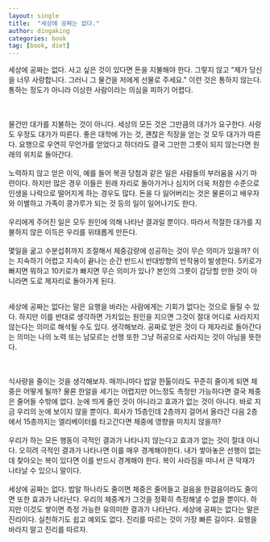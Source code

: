 ```yaml
---
layout: single
title:  "세상에 공짜는 없다."
author: dingaking
categories: book
tag: [book, diet]
---
```



세상에 공짜는 없다. 사고 싶은 것이 있다면 돈을 지불해야 한다. 그렇지 않고 "제가 당신을 너무 사랑합니다. 그러니 그 물건을 저에게 선물로 주세요." 이런 것은 통하지 않는다. 통하는 정도가 아니라 이상한 사람이라는 의심을 피하기 어렵다.

<br />
<br />
물건만 대가를 지불하는 것이 아니다. 세상의 모든 것은 그만큼의 대가가 요구한다. 사랑도 우정도 대가가 따른다. 좋은 대학에 가는 것, 괜찮은 직장을 얻는 것 모두 대가가 따른다. 요행으로 우연히 무언가를 얻었다고 하더라도 결국 그만한 그릇이 되지 않는다면 원래의 위치로 돌아간다.

<br />
<br />
노력하지 않고 얻은 이익, 예를 들어 복권 당첨과 같은 일은 사람들의 부러움을 사기 마련이다. 하지만 많은 경우 이들은 원래 자리로 돌아가거나 심지어 더욱 처참한 수준으로 인생을 나락으로 떨어지게 하는 경우도 많다. 돈을 다 잃어버리는 것은 물론이고 배우자와 이별하고 가족이 콩가루가 되는 것 등의 일이 일어나기도 한다.

<br />
<br />
우리에게 주어진 일은 모두 원인에 의해 나타난 결과일 뿐이다. 따라서 적절한 대가를 지불하지 않은 이득은 우리를 위태롭게 만든다.

<br />
<br />
몇일을 굶고 수분섭취까지 조절해서 체중감량에 성공하는 것이 무슨 의미가 있을까? 이는 지속하기 어렵고 지속이 끝나는 순간 반드시 반대방향의 반작용이 발생한다. 5키로가 빠지면 뭐하고 10키로가 빠지면 무슨 의미가 있나? 본인의 그릇이 감당할 만한 것이 아니라면 도로 제자리로 돌아가게 된다.

<br />
<br />

세상에 공짜는 없다는 말은 요행을 바라는 사람에게는 기회가 없다는 것으로 들릴 수 있다. 하지만 이를 반대로 생각하면 가치있는 원인을 지으면 그것이 절대 어디로 사라지지 않는다는 의미로 해석될 수도 있다. 생각해보라. 공짜로 얻은 것이 다 제자리로 돌아간다는 의미는 나의 노력 또는 남모르는 선행 또한 그냥 허공으로 사라지는 것이 아님을 뜻한다.

<br />
<br />
식사량을 줄이는 것을 생각해보자. 매끼니마다 밥알 한톨이라도 꾸준히 줄이게 되면 체중은 어떻게 될까? 물론 한알을 세기는 어렵지만 어느정도 측정만 가능하다면 결국 체중은 줄어들 수밖에 없다. 눈에 띄게 줄인 것이 아니라고 효과가 없는 것이 아니다. 바로 지금 우리의 눈에 보이지 않을 뿐이다. 회사가 15층인데 2층까지 걸어서 올라간 다음 2층에서 15층까지는 엘리베이터를 타고간다면 체중에 영향을 미치지 않을까?

<br />
<br />
우리가 하는 모든 행동이 극적인 결과가 나타나지 않는다고 효과가 없는 것이 절대 아니다. 오히려 극적인 결과가 나타나면 이를 매우 경계해야한다. 내가 쌓아놓은 선행이 없는데 찾아오는 복이 있다면 이를 반드시 경계해야 한다. 복이 사라짐을 떠나서 큰 악재가 나타날 수 있으니 말이다.

<br />
<br />
세상에 공짜는 없다. 밥알 하나라도 줄이면 체중은 줄어들고 걸음을 한걸음이라도 줄이면 또한 효과가 나타난다. 우리의 체중계가 그것을 정확히 측정해낼 수 없을 뿐이다. 하지만 이것도 쌓이면 측정 가능한 유의미한 결과가 나타난다. 세상에 공짜는 없다는 말은 진리이다. 실천하기도 쉽고 예외도 없다. 진리를 따르는 것이 가장 빠른 길이다. 요행을 바라지 말고 진리를 따르자.